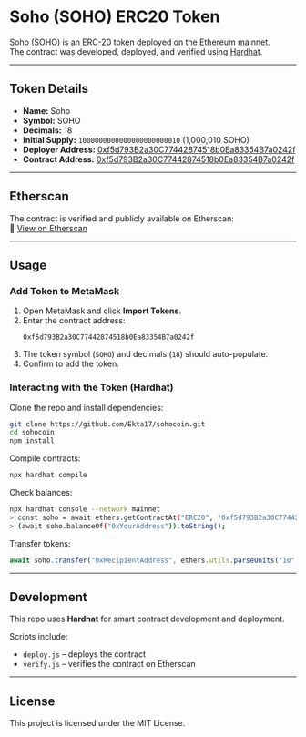 # Soho (SOHO) ERC20 Token

Soho (SOHO) is an ERC-20 token deployed on the Ethereum mainnet.  
The contract was developed, deployed, and verified using [Hardhat](https://hardhat.org/).

---

## Token Details

- **Name:** Soho  
- **Symbol:** SOHO  
- **Decimals:** 18  
- **Initial Supply:** `1000000000000000000000010` (1,000,010 SOHO)  
- **Deployer Address:** [0xf5d793B2a30C77442874518b0Ea83354B7a0242f](https://etherscan.io/address/0xf5d793B2a30C77442874518b0Ea83354B7a0242f)  
- **Contract Address:** [0xf5d793B2a30C77442874518b0Ea83354B7a0242f](https://etherscan.io/token/0xf5d793B2a30C77442874518b0Ea83354B7a0242f)  

---

## Etherscan

The contract is verified and publicly available on Etherscan:  
🔗 [View on Etherscan](https://etherscan.io/token/0xf5d793B2a30C77442874518b0Ea83354B7a0242f)

---

## Usage

### Add Token to MetaMask
1. Open MetaMask and click **Import Tokens**.  
2. Enter the contract address:  
   ```
   0xf5d793B2a30C77442874518b0Ea83354B7a0242f
   ```
3. The token symbol (`SOHO`) and decimals (`18`) should auto-populate.  
4. Confirm to add the token.

### Interacting with the Token (Hardhat)
Clone the repo and install dependencies:
```bash
git clone https://github.com/Ekta17/sohocoin.git
cd sohocoin
npm install
```

Compile contracts:
```bash
npx hardhat compile
```

Check balances:
```bash
npx hardhat console --network mainnet
> const soho = await ethers.getContractAt("ERC20", "0xf5d793B2a30C77442874518b0Ea83354B7a0242f");
> (await soho.balanceOf("0xYourAddress")).toString();
```

Transfer tokens:
```js
await soho.transfer("0xRecipientAddress", ethers.utils.parseUnits("10", 18));
```

---

## Development

This repo uses **Hardhat** for smart contract development and deployment.

Scripts include:
- `deploy.js` – deploys the contract  
- `verify.js` – verifies the contract on Etherscan  

---

## License

This project is licensed under the MIT License.
